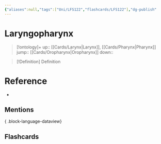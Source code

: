 ```yaml
---
{"aliases":null,"tags":["Uni/LFS122","flashcards/LFS122"],"dg-publish":true,"permalink":"/cards/laryngopharynx/","dgPassFrontmatter":true}
---
```


# Laryngopharynx

> [!ontology]+
> up:: [[Cards/Larynx\|Larynx]], [[Cards/Pharynx\|Pharynx]]
> jump:: [[Cards/Oropharynx\|Oropharynx]]
> down:: 

> [!Definition] Definition

# Reference

- 

## Mentions


{ .block-language-dataview}

## Flashcards